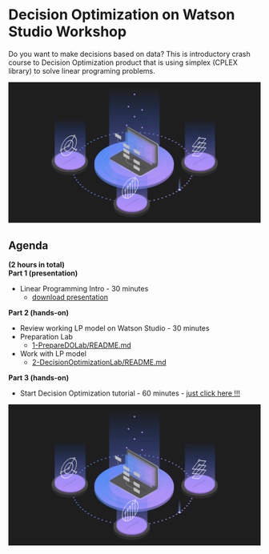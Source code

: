# Decision Optimization on Watson Studio Workshop


    

    
Do you want to make decisions based on data? This is introductory crash course to Decision Optimization product that is using simplex (CPLEX library) to solve linear programing problems.   
     
     
![w6-1](/images/w6-1.png)      
    
## Agenda    
    
**(2 hours in total)**    
**Part 1 (presentation)**
+ Linear Programming Intro - 30 minutes 
  + [download presentation](https://github.com/ertogrul/ertogrul.github.io/blob/master/1-DecisionOptimizationWorkshop/DO_presentation.pdf)

**Part 2 (hands-on)**
+ Review working LP model on Watson Studio - 30 minutes
+ Preparation Lab
  + [1-PrepareDOLab/README.md](1-PrepareDOLab/README.md)
+ Work with LP model
  + [2-DecisionOptimizationLab/README.md](2-DecisionOptimizationLab/README.md)    

**Part 3 (hands-on)**
+ Start Decision Optimization tutorial - 60 minutes -  [just click here !!!](https://www.ibm.com/cloud/garage/dte/tutorial/ibm-decision-optimization-ibm-watson-studio-market-campaign)


![w1-0-1](/images/w6-1.png)    
  